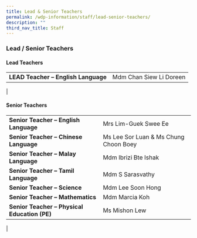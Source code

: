 ```yaml
---
title: Lead & Senior Teachers
permalink: /wdp-information/staff/lead-senior-teachers/
description: ""
third_nav_title: Staff
---
```

### **Lead / Senior Teachers**

#### **Lead Teachers**

|  |  |
|---|---|
| **LEAD Teacher – English Language** | Mdm Chan Siew Li Doreen |
|

#### **Senior Teachers**

|  |  |
|---|---|
| **Senior Teacher – English Language** | Mrs Lim-Guek Swee Ee |
| **Senior Teacher – Chinese Language** | Ms Lee Sor Luan & Ms Chung Choon Boey
| **Senior Teacher – Malay Language** | Mdm Ibrizi Bte Ishak |
| **Senior Teacher – Tamil Language** | Mdm S Sarasvathy |
| **Senior Teacher – Science** | Mdm Lee Soon Hong |
| **Senior Teacher – Mathematics** | Mdm Marcia Koh |
| **Senior Teacher – Physical Education (PE)** | Ms Mishon Lew |
|